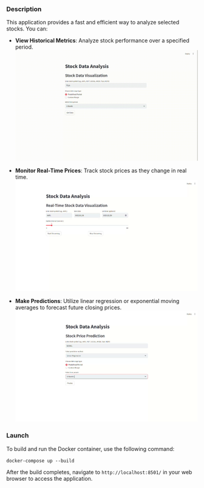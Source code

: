 ### Description
This application provides a fast and efficient way to analyze selected stocks. You can:

- **View Historical Metrics**: Analyze stock performance over a specified period.
  ![Metrics Example](gifs/historical_metrics.gif)

- **Monitor Real-Time Prices**: Track stock prices as they change in real time.
  ![Real-Time Prices Example](gifs/real_time_price.gif)

- **Make Predictions**: Utilize linear regression or exponential moving averages to forecast future closing prices.
  ![Prediction Example](gifs/predictions.gif)

### Launch
To build and run the Docker container, use the following command:
```
docker-compose up --build
```
After the build completes, navigate to `http://localhost:8501/` in your web browser to access the application.
